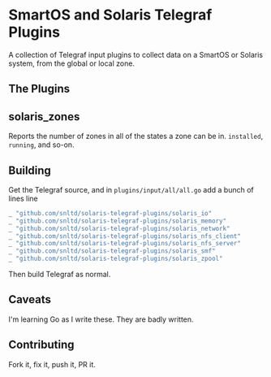 # SmartOS and Solaris Telegraf Plugins

A collection of Telegraf input plugins to collect data on a SmartOS or Solaris system, from the
global or local zone.

## The Plugins

## solaris_zones

Reports the number of zones in all of the states a zone can be in. `installed`, `running`, and
so-on.


## Building

Get the Telegraf source, and in `plugins/input/all/all.go` add a
bunch of lines line

```go
_ "github.com/snltd/solaris-telegraf-plugins/solaris_io"
_ "github.com/snltd/solaris-telegraf-plugins/solaris_memory"
_ "github.com/snltd/solaris-telegraf-plugins/solaris_network"
_ "github.com/snltd/solaris-telegraf-plugins/solaris_nfs_client"
_ "github.com/snltd/solaris-telegraf-plugins/solaris_nfs_server"
_ "github.com/snltd/solaris-telegraf-plugins/solaris_smf"
_ "github.com/snltd/solaris-telegraf-plugins/solaris_zpool"
```

Then build Telegraf as normal.

## Caveats

I'm learning Go as I write these. They are badly written.

## Contributing

Fork it, fix it, push it, PR it.
